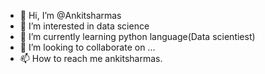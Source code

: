 - 👋 Hi, I’m @Ankitsharmas
- 👀 I’m interested in data science
- 🌱 I’m currently learning python language(Data scientiest)
- 💞️ I’m looking to collaborate on ...
- 📫 How to reach me ankitsharmas.

<!---
Ankitsharmas/Ankitsharmas is a ✨ special ✨ repository because its `README.md` (this file) appears on your GitHub profile.
You can click the Preview link to take a look at your changes.
--->
